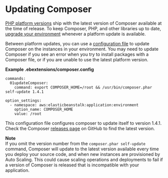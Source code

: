 # Updating Composer<a name="php-configuration-composerupdate"></a>

[PHP platform versions](https://docs.aws.amazon.com/elasticbeanstalk/latest/platforms/platforms-supported.html#platforms-supported.PHP) ship with the latest version of Composer available at the time of release\. To keep Composer, PHP, and other libraries up to date, [upgrade your environment](using-features.platform.upgrade.md) whenever a platform update is available\. 

Between platform updates, you can use a [configuration file](ebextensions.md) to update Composer on the instances in your environment\. You may need to update Composer if you see an error when you try to install packages with a Composer file, or if you are unable to use the latest platform version\.

**Example \.ebextensions/composer\.config**  

```
commands:
  01updateComposer:
    command: export COMPOSER_HOME=/root && /usr/bin/composer.phar self-update 1.4.1

option_settings:
  - namespace: aws:elasticbeanstalk:application:environment
    option_name: COMPOSER_HOME
    value: /root
```

This configuration file configures composer to update itself to version 1\.4\.1\. Check the Composer [releases page](https://github.com/composer/composer/releases) on GitHub to find the latest version\.

**Note**  
If you omit the version number from the `composer.phar self-update` command, Composer will update to the latest version available every time you deploy your source code, and when new instances are provisioned by Auto Scaling\. This could cause scaling operations and deployments to fail if a version of Composer is released that is incompatible with your application\.